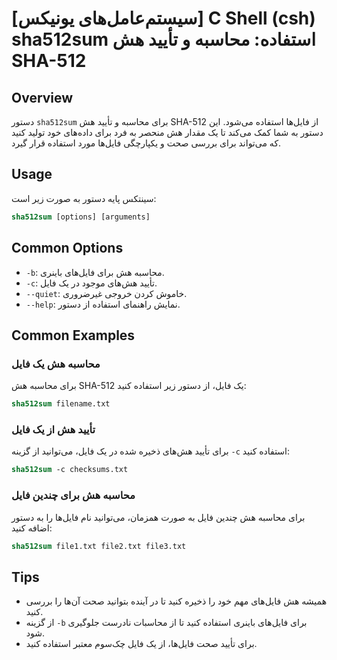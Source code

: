 # [سیستم‌عامل‌های یونیکس] C Shell (csh) sha512sum استفاده: محاسبه و تأیید هش SHA-512

## Overview
دستور `sha512sum` برای محاسبه و تأیید هش SHA-512 از فایل‌ها استفاده می‌شود. این دستور به شما کمک می‌کند تا یک مقدار هش منحصر به فرد برای داده‌های خود تولید کنید که می‌تواند برای بررسی صحت و یکپارچگی فایل‌ها مورد استفاده قرار گیرد.

## Usage
سینتکس پایه دستور به صورت زیر است:

```csh
sha512sum [options] [arguments]
```

## Common Options
- `-b`: محاسبه هش برای فایل‌های باینری.
- `-c`: تأیید هش‌های موجود در یک فایل.
- `--quiet`: خاموش کردن خروجی غیرضروری.
- `--help`: نمایش راهنمای استفاده از دستور.

## Common Examples
### محاسبه هش یک فایل
برای محاسبه هش SHA-512 یک فایل، از دستور زیر استفاده کنید:

```csh
sha512sum filename.txt
```

### تأیید هش از یک فایل
برای تأیید هش‌های ذخیره شده در یک فایل، می‌توانید از گزینه `-c` استفاده کنید:

```csh
sha512sum -c checksums.txt
```

### محاسبه هش برای چندین فایل
برای محاسبه هش چندین فایل به صورت همزمان، می‌توانید نام فایل‌ها را به دستور اضافه کنید:

```csh
sha512sum file1.txt file2.txt file3.txt
```

## Tips
- همیشه هش فایل‌های مهم خود را ذخیره کنید تا در آینده بتوانید صحت آن‌ها را بررسی کنید.
- از گزینه `-b` برای فایل‌های باینری استفاده کنید تا از محاسبات نادرست جلوگیری شود.
- برای تأیید صحت فایل‌ها، از یک فایل چک‌سوم معتبر استفاده کنید.